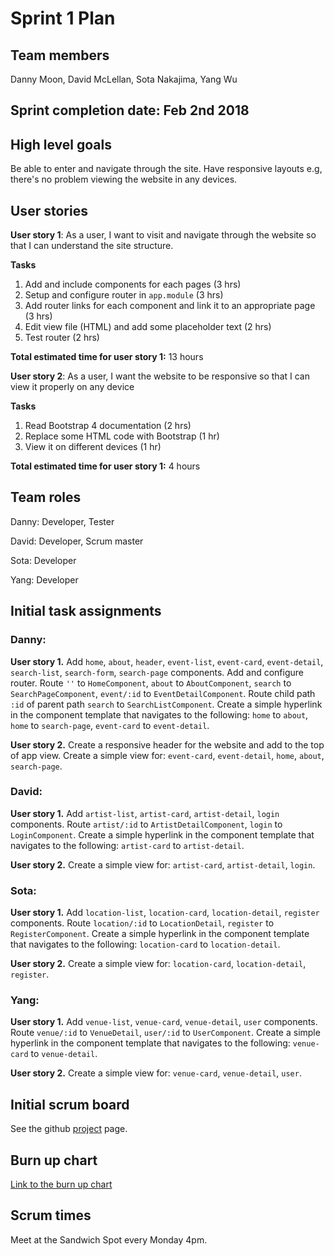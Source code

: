 # Sprint 1 Plan

## Team members
Danny Moon, David McLellan, Sota Nakajima, Yang Wu

## Sprint completion date: Feb 2nd 2018

## High level goals
Be able to enter and navigate through the site. Have responsive layouts e.g, there's no problem viewing the website in any devices.

## User stories

**User story 1**: As a user, I want to visit and navigate through the website so that I can understand the site structure.

**Tasks**
1. Add and include components for each pages (3 hrs)
2. Setup and configure router in ```app.module``` (3 hrs)
3. Add router links for each component and link it to an appropriate page (3 hrs)
4. Edit view file (HTML) and add some placeholder text (2 hrs)
5. Test router (2 hrs)

**Total estimated time for user story 1:** 13 hours

**User story 2**: As a user, I want the website to be responsive so that I can view it properly on any device

**Tasks**
1. Read Bootstrap 4 documentation (2 hrs)
2. Replace some HTML code with Bootstrap (1 hr)
3. View it on different devices (1 hr)

**Total estimated time for user story 1:** 4 hours

## Team roles

Danny: Developer, Tester

David: Developer, Scrum master

Sota: Developer

Yang: Developer

## Initial task assignments

### Danny:

**User story 1.** Add ```home```, ```about```, ```header```, ```event-list```, ```event-card```, ```event-detail```, ```search-list```, ```search-form```, ```search-page``` components. Add and configure router. Route ```''``` to ```HomeComponent```, ```about``` to ```AboutComponent```, ```search``` to ```SearchPageComponent```, ```event/:id``` to ```EventDetailComponent```. Route child path ```:id``` of parent path ```search``` to ```SearchListComponent```. Create a simple hyperlink in the component template that navigates to the following: ```home``` to ```about```, ```home``` to ```search-page```, ```event-card``` to ```event-detail```.

**User story 2.** Create a responsive header for the website and add to the top of app view. Create a simple view for: ```event-card```, ```event-detail```, ```home```, ```about```, ```search-page```.

### David:

**User story 1.** Add ```artist-list```, ```artist-card```, ```artist-detail```, ```login``` components. Route ```artist/:id``` to ```ArtistDetailComponent```, ```login``` to ```LoginComponent```. Create a simple hyperlink in the component template that navigates to the following: ```artist-card``` to ```artist-detail```.

**User story 2.** Create a simple view for: ```artist-card```, ```artist-detail```, ```login```.

### Sota:

**User story 1.** Add ```location-list```, ```location-card```, ```location-detail```, ```register``` components. Route ```location/:id``` to ```LocationDetail```, ```register``` to ```RegisterComponent```. Create a simple hyperlink in the component template that navigates to the following: ```location-card``` to ```location-detail```.

**User story 2.** Create a simple view for: ```location-card```, ```location-detail```, ```register```.

### Yang:

**User story 1.** Add ```venue-list```, ```venue-card```, ```venue-detail```, ```user``` components. Route ```venue/:id``` to ```VenueDetail```, ```user/:id``` to ```UserComponent```. Create a simple hyperlink in the component template that navigates to the following: ```venue-card``` to ```venue-detail```. 


**User story 2.** Create a simple view for: ```venue-card```, ```venue-detail```, ```user```.

## Initial scrum board
See the github [project](https://github.com/wemoon1/soundcamp/projects/1?) page.

## Burn up chart

[Link to the burn up chart](https://docs.google.com/a/ucsc.edu/spreadsheets/d/1BbZ8ndXCgSjON6_fsBFhCn7kF9Nb4B7S5VAnLSBvdJg/edit?usp=sharing)

## Scrum times
Meet at the Sandwich Spot every Monday 4pm.